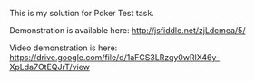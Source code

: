 This is my solution for Poker Test task. 

Demonstration is available here: http://jsfiddle.net/zjLdcmea/5/

Video demonstration is here: https://drive.google.com/file/d/1aFCS3LRzqy0wRlX46y-XpLda7OtEQJrT/view
